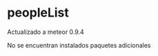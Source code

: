 peopleList
==========

Actualizado a meteor 0.9.4 

No se encuentran instalados paquetes adicionales

